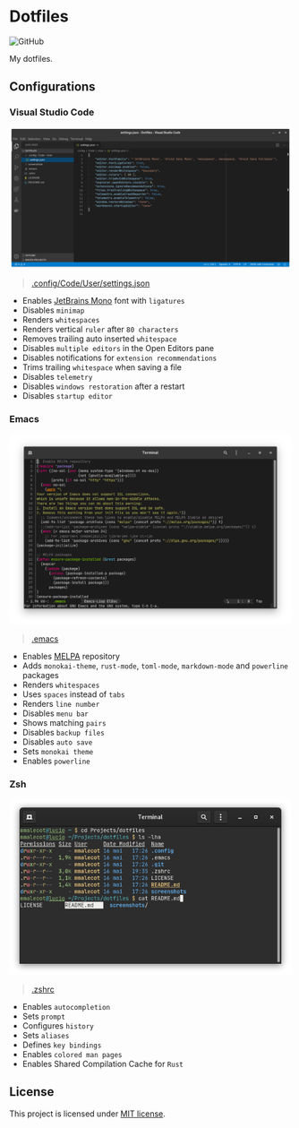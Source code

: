 # Dotfiles

![GitHub](https://img.shields.io/github/license/mmalecot/dotfiles)

My dotfiles.

## Configurations

### Visual Studio Code

![vscode](screenshots/vscode.png)

> [.config/Code/User/settings.json](.config/Code/User/settings.json)

* Enables [JetBrains Mono](https://www.jetbrains.com/lp/mono/) font with `ligatures`
* Disables `minimap`
* Renders `whitespaces`
* Renders vertical `ruler` after `80 characters`
* Removes trailing auto inserted `whitespace`
* Disables `multiple editors` in the Open Editors pane
* Disables notifications for `extension recommendations`
* Trims trailing `whitespace` when saving a file
* Disables `telemetry`
* Disables `windows restoration` after a restart
* Disables `startup editor`

### Emacs

![emacs](screenshots/emacs.png)

> [.emacs](.emacs)

* Enables [MELPA](https://melpa.org/) repository
* Adds `monokai-theme`, `rust-mode`, `toml-mode`, `markdown-mode` and `powerline` packages
* Renders `whitespaces`
* Uses `spaces` instead of `tabs`
* Renders `line number`
* Disables `menu bar`
* Shows matching `pairs`
* Disables `backup files`
* Disables `auto save`
* Sets `monokai theme`
* Enables `powerline`

### Zsh

![zsh](screenshots/zsh.png)

> [.zshrc](.zshrc)

* Enables `autocompletion`
* Sets `prompt`
* Configures `history`
* Sets `aliases`
* Defines `key bindings`
* Enables `colored man pages`
* Enables Shared Compilation Cache for `Rust`

## License

This project is licensed under [MIT license](LICENSE).
